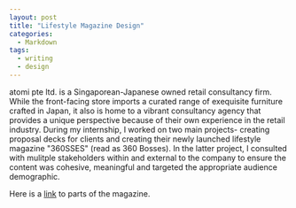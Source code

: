 ```yaml
---
layout: post
title: "Lifestyle Magazine Design"
categories:
  - Markdown
tags:
  - writing
  - design
---
```


atomi pte ltd. is a Singaporean-Japanese owned retail consultancy firm. While the front-facing store imports a curated range of exequisite furniture crafted in Japan, it also is home to a vibrant consultancy agency that provides a unique perspective because of their own experience in the retail industry. During my internship, I worked on two main projects- creating proposal decks for clients and creating their newly launched lifestyle magazine "360SSES" (read as 360 Bosses). In the latter project, I consulted with mulitple stakeholders within and external to the company to ensure the content was cohesive, meaningful and targeted the appropriate audience demographic.

Here is a <a href="https://cdn.shopify.com/s/files/1/2323/7323/files/360sses_Design_Lifestyle_e-Magazine_Issue_II_-_Low_Res-compressed.pdf?561207532253625602" class="btn">link</a> to parts of the magazine.
